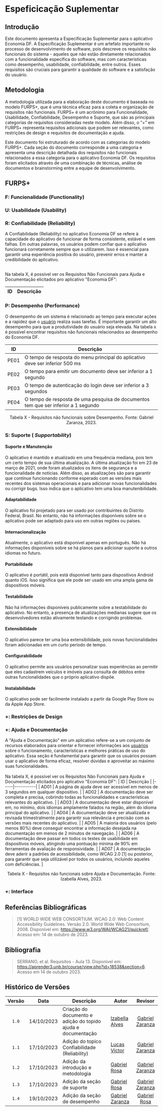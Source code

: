 # Espeficicação Suplementar

## Introdução

Este documento apresenta a Especificação Suplementar para o aplicativo Economia DF. A Especificação Suplementar é um artefato importante no processo de desenvolvimento de software, pois descreve os requisitos não funcionais do sistema - aqueles que não estão diretamente relacionados com a funcionalidade específica do software, mas com características como desempenho, usabilidade, confiabilidade, entre outros. Esses requisitos são cruciais para garantir a qualidade do software e a satisfação do usuário.

## Metodologia

A metodologia utilizada para a elaboração deste documento é baseada no modelo FURPS+, que é uma técnica eficaz para a coleta e organização de requisitos não funcionais. FURPS+ é um acrônimo para Funcionalidade, Usabilidade, Confiabilidade, Desempenho e Suporte, que são as principais categorias de requisitos consideradas neste modelo. Além disso, o “+” em FURPS+ representa requisitos adicionais que podem ser relevantes, como restrições de design e requisitos de documentação e ajuda.

Este documento foi estruturado de acordo com as categorias do modelo FURPS+. Cada seção do documento corresponde a uma categoria e apresenta uma descrição detalhada dos requisitos não funcionais relacionados a essa categoria para o aplicativo Economia DF. Os requisitos foram elicitados através de uma combinação de técnicas, análise de documentos e brainstorming entre a equipe de desenvolvimento.

## FURPS+
### F: Funcionalidade (Functionality)
### U: Usabilidade (Usability)

### R: Confiabilidade (Reliability)
A Confiabilidade (Reliability) no aplicativo Economia DF se refere à capacidade do aplicativo de funcionar de forma consistente, estável e sem falhas. Em outras palavras, os usuários podem confiar que o aplicativo funcionará corretamente sempre que o utilizarem. Isso é essencial para garantir uma experiência positiva do usuário, prevenir erros e manter a credibilidade do aplicativo.
<br>
<br>

Na tabela X, é possível ver os Requisitos Não Funcionais para Ajuda e Documentação elicitados pro aplicativo "Economia DF":

| ID  | Descrição |
|-----|-----------|


### P: Desempenho (Performance)
O desempenho de um sistema é relacionado ao tempo para executar ações e a rapidez que o [usuário](https://github.com/Requisitos-de-Software/2023.2-Economia-DF/blob/main/docs/modelagem/lexicos.md#objetos) realiza suas tarefas. É importante garantir um alto desempenho para que a produtividade do usuário seja elevada. Na tabela x é possível encontrar requisitos não funcionais relacionados ao desempenho do Economia DF.

| ID  | Descrição |
|-----|-----------|
| PE01  | O tempo de resposta do menu principal do aplicativo deve ser inferior 500 ms |
| PE02  | O tempo para emitir um documento deve ser inferior a 1 segundo  |
| PE03  | O tempo de autenticação do login deve ser inferior a 3 segundos |
| PE04  | O tempo de resposta de uma pesquisa de documentos tem que ser inferior a 1 segundo |


<div align="center">
  <p>Tabela X - Requisitos não funcionais sobre Desempenho. Fonte: Gabriel Zaranza, 2023.</p>
</div>


### S: Suporte ( _Supportability_)

#### Suporte e Manutenção
O aplicativo é mantido e atualizado em uma frequência mediana, pois tem um certo tempo de sua última atualização. A última atualização foi em 23 de março de 2021, onde foram atualizados os itens de segurança e a funcionalidade de notícias. Além disso, as atualizações são para garantir que continue funcionando conforme esperado com as versões mais recentes dos sistemas operacionais e para adicionar novas funcionalidades ou corrigir bugs. Isso indica que o aplicativo tem uma boa manutenibilidade.

#### Adaptabilidade
O aplicativo foi projetado para ser usado por contribuintes do Distrito Federal, Brasil. No entanto, não há informações disponíveis sobre se o aplicativo pode ser adaptado para uso em outras regiões ou países.

#### Internacionalização
Atualmente, o aplicativo está disponível apenas em português. Não há informações disponíveis sobre se há planos para adicionar suporte a outros idiomas no futuro.

#### Portabilidade
O aplicativo é portátil, pois está disponível tanto para dispositivos Android quanto iOS. Isso significa que ele pode ser usado em uma ampla gama de dispositivos móveis.

#### Testabilidade
Não há informações disponíveis publicamente sobre a testabilidade do aplicativo. No entanto, a presença de atualizações medianas sugere que os desenvolvedores estão ativamente testando e corrigindo problemas.

#### Extensibilidade
O aplicativo parece ter uma boa extensibilidade, pois novas funcionalidades foram adicionadas em um curto período de tempo.

#### Configurabilidade
O aplicativo permite aos usuários personalizar suas experiências ao permitir que eles cadastrem veículos e imóveis para consulta de débitos entre outras funcionalidades que o próprio aplicativo dispõe.

#### Instalabilidade
O aplicativo pode ser facilmente instalado a partir da Google Play Store ou da Apple App Store.

### +: Restrições de Design
### +: Ajuda e Documentação
A "Ajuda e Documentação" em um aplicativo refere-se a um conjunto de recursos elaborados para orientar e fornecer informações aos [usuários](https://github.com/Requisitos-de-Software/2023.2-Economia-DF/blob/main/docs/modelagem/lexicos.md#objetos) sobre o funcionamento, características e melhores práticas de uso do aplicativo. Essa seção é fundamental para garantir que os usuários possam usar o aplicativo de forma eficaz, resolver dúvidas e aproveitar ao máximo suas funcionalidades.
<br>
<br>
Na tabela X, é possível ver os Requisitos Não Funcionais para Ajuda e Documentação elicitados pro aplicativo "Economia DF":
| ID  | Descrição |
|-----|-----------|
| AD01 | A página de ajuda deve ser acessível em menos de 3 segundos em qualquer dispositivo. |
| AD02 | A documentação deve ser completa e precisa, cobrindo todas as funcionalidades e características relevantes do aplicativo. |
| AD03 | A documentação deve estar disponível em, no mínimo, dois idiomas amplamente falados na região, além do idioma principal do aplicativo. |
| AD04 | A documentação deve ser atualizada e revisada trimestralmente para garantir sua relevância e precisão com as versões mais recentes do aplicativo. |
| AD05 | A maioria dos usuários (pelo menos 80%) deve conseguir encontrar a informação desejada na documentação em menos de 2 minutos de navegação. |
| AD06 | A documentação deve passar em todos os testes de usabilidade em dispositivos móveis, atingindo uma pontuação mínima de 90% em ferramentas de avaliação de responsividade. |
| AD07 | A documentação deve aderir a padrões de acessibilidade, como WCAG 2.0 [1] ou posterior, para garantir que seja utilizável por todos os usuários, incluindo aqueles com deficiências. |

<div align="center">
  <p>Tabela X - Requisitos não funcionais sobre Ajuda e Documentação. Fonte: Izabella Alves, 2023.</p>
</div>

### +: Interface
## Referências Bibliográficas
> [1] WORLD WIDE WEB CONSORTIUM. WCAG 2.0: Web Content Accessibility Guidelines. Versão 2.0. World Wide Web Consortium, 2008. Disponível em: https://www.w3.org/WAI/WCAG21/quickref/. Acesso em: 14 de outubro de 2023.

## Bibliografia
> SERRANO, et al. Requisitos - Aula 13. Disponível em: <https://aprender3.unb.br/course/view.php?id=18538&section=6>. Acesso em 14 de outubro 2023.
## Histórico de Versões

|Versão|Data|Descrição|Autor|Revisor|
|:----:|----|---------|-----|:-------:|
|`1.0`|14/10/2023|Criação do documento e adição do topido ajuda e documentação|[Izabella Alves](https://github.com/izabellaalves)|[Gabriel Zaranza](https://github.com/gzaranza)|
|`1.1`|17/10/2023|Adição do topico Confiabilidade (Reliability)|[Lucas Víctor](https://github.com/Lucas13032003)|[Gabriel Zaranza](https://github.com/gzaranza)|
|`1.2`|17/10/2023|Adição da introdução e metodologia|[Gabriel Rosa](https://github.com/gabrielrosa09)|[Gabriel Zaranza](https://github.com/gzaranza)|
|`1.3`|17/10/2023|Adição da seção de suporte|[Gabriel Rosa](https://github.com/gabrielrosa09)|[Gabriel Zaranza](https://github.com/gzaranza)|
|`1.4`|19/10/2023|Adição da seção de desempenho|[Gabriel Zaranza](https://github.com/gzaranza)|[Gabriel Rosa](https://github.com/gabrielrosa09)|

